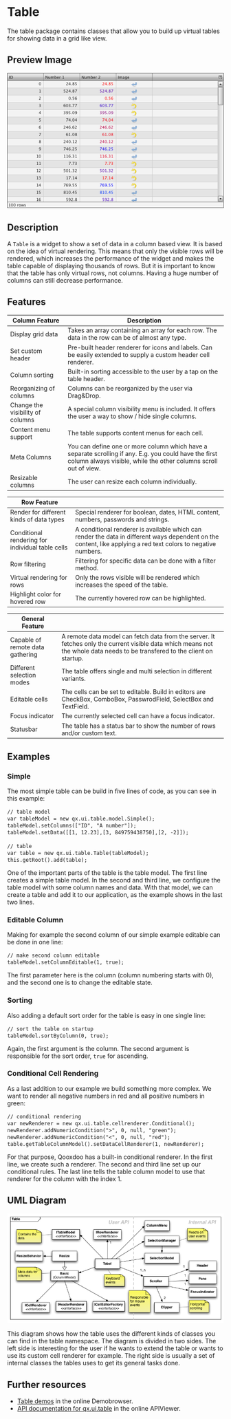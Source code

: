 # Table

The table package contains classes that allow you to build up virtual tables for
showing data in a grid like view.

## Preview Image

![table.png](table.png)

## Description

A `Table` is a widget to show a set of data in a column based view. It is based
on the idea of virtual rendering. This means that only the visible rows will be
rendered, which increases the performance of the widget and makes the table
capable of displaying thousands of rows. But it is important to know that the
table has only virtual rows, not columns. Having a huge number of columns can
still decrease performance.

## Features

| Column Feature                   | Description                                                                                                                                                                |
| -------------------------------- | -------------------------------------------------------------------------------------------------------------------------------------------------------------------------- |
| Display grid data                | Takes an array containing an array for each row. The data in the row can be of almost any type.                                                                            |
| Set custom header                | Pre-built header renderer for icons and labels. Can be easily extended to supply a custom header cell renderer.                                                            |
| Column sorting                   | Built-in sorting accessible to the user by a tap on the table header.                                                                                                      |
| Reorganizing of columns          | Columns can be reorganized by the user via Drag&Drop.                                                                                                                      |
| Change the visibility of columns | A special column visibility menu is included. It offers the user a way to show / hide single columns.                                                                      |
| Content menu support             | The table supports content menus for each cell.                                                                                                                            |
| Meta Columns                     | You can define one or more column which have a separate scrolling if any. E.g. you could have the first column always visible, while the other columns scroll out of view. |
| Resizable columns                | The user can resize each column individually.                                                                                                                              |

| Row Feature                                      |                                                                                                                                                                |
| ------------------------------------------------ | -------------------------------------------------------------------------------------------------------------------------------------------------------------- |
| Render for different kinds of data types         | Special renderer for boolean, dates, HTML content, numbers, passwords and strings.                                                                             |
| Conditional rendering for individual table cells | A conditional renderer is available which can render the data in different ways dependent on the content, like applying a red text colors to negative numbers. |
| Row filtering                                    | Filtering for specific data can be done with a filter method.                                                                                                  |
| Virtual rendering for rows                       | Only the rows visible will be rendered which increases the speed of the table.                                                                                 |
| Highlight color for hovered row                  | The currently hovered row can be highlighted.                                                                                                                  |

| General Feature                  |                                                                                                                                                                              |
| -------------------------------- | ---------------------------------------------------------------------------------------------------------------------------------------------------------------------------- |
| Capable of remote data gathering | A remote data model can fetch data from the server. It fetches only the current visible data which means not the whole data needs to be transfered to the client on startup. |
| Different selection modes        | The table offers single and multi selection in different variants.                                                                                                           |
| Editable cells                   | The cells can be set to editable. Build in editors are CheckBox, ComboBox, PasswrodField, SelectBox and TextField.                                                           |
| Focus indicator                  | The currently selected cell can have a focus indicator.                                                                                                                      |
| Statusbar                        | The table has a status bar to show the number of rows and/or custom text.                                                                                                    |

## Examples

### Simple

The most simple table can be build in five lines of code, as you can see in this
example:

```
// table model
var tableModel = new qx.ui.table.model.Simple();
tableModel.setColumns(["ID", "A number"]);
tableModel.setData([[1, 12.23],[3, 849759438750],[2, -2]]);

// table
var table = new qx.ui.table.Table(tableModel);
this.getRoot().add(table);
```

One of the important parts of the table is the table model. The first line
creates a simple table model. In the second and third line, we configure the
table model with some column names and data. With that model, we can create a
table and add it to our application, as the example shows in the last two lines.

### Editable Column

Making for example the second column of our simple example editable can be done
in one line:

```
// make second column editable
tableModel.setColumnEditable(1, true);
```

The first parameter here is the column (column numbering starts with 0), and the
second one is to change the editable state.

### Sorting

Also adding a default sort order for the table is easy in one single line:

```
// sort the table on startup
tableModel.sortByColumn(0, true);
```

Again, the first argument is the column. The second argument is responsible for
the sort order, `true` for ascending.

### Conditional Cell Rendering

As a last addition to our example we build something more complex. We want to
render all negative numbers in red and all positive numbers in green:

```
// conditional rendering
var newRenderer = new qx.ui.table.cellrenderer.Conditional();
newRenderer.addNumericCondition(">", 0, null, "green");
newRenderer.addNumericCondition("<", 0, null, "red");
table.getTableColumnModel().setDataCellRenderer(1, newRenderer);
```

For that purpose, Qooxdoo has a built-in conditional renderer. In the first
line, we create such a renderer. The second and third line set up our
conditional rules. The last line tells the table column model to use that
renderer for the column with the index 1.

## UML Diagram

![table_uml.png](table_uml.png)

This diagram shows how the table uses the different kinds of classes you can
find in the table namespace. The diagram is divided in two sides. The left side
is interesting for the user if he wants to extend the table or wants to use its
custom cell renderer for example. The right side is usually a set of internal
classes the tables uses to get its general tasks done.

## Further resources

- [Table demos](apps://demobrowser/#table) in the online Demobrowser.
- [API documentation for qx.ui.table](apps://apiviewer/#qx.ui.table) in the
  online APIViewer.
